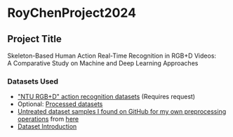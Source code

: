 # RoyChenProject2024

## Project Title
Skeleton-Based Human Action Real-Time Recognition in RGB+D Videos:  
A Comparative Study on Machine and Deep Learning Approaches

### Datasets Used
- ["NTU RGB+D" action recognition datasets](https://rose1.ntu.edu.sg/dataset/actionRecognition/) (Requires request)
- Optional: [Processed datasets](https://github.com/houjun0322/PaddleVideo/blob/develop/docs/zh-CN/dataset/ntu-rgbd.md#%E6%95%B0%E6%8D%AE%E9%9B%86%E4%BB%8B%E7%BB%8D)  
- [Untreated dataset samples I found on GitHub for my own preprocessing operations](datasets/S001C001P001R001A001.skeleton) from [here](https://github.com/shahroudy/NTURGB-D)  
- [Dataset Introduction](dataset/dataset_intro.md)
